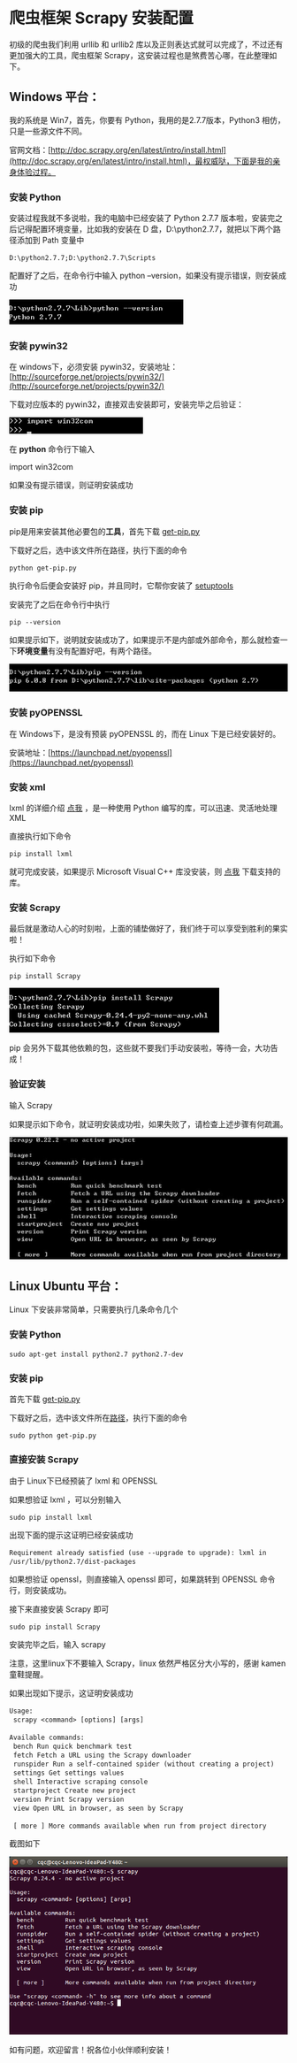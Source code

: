 # 爬虫框架 Scrapy 安装配置  
  
初级的爬虫我们利用 urllib 和 urllib2 库以及正则表达式就可以完成了，不过还有更加强大的工具，爬虫框架 Scrapy，这安装过程也是煞费苦心哪，在此整理如下。

## Windows 平台： ##

我的系统是 Win7，首先，你要有 Python，我用的是2.7.7版本，Python3 相仿，只是一些源文件不同。

官网文档：[http://doc.scrapy.org/en/latest/intro/install.html](http://doc.scrapy.org/en/latest/intro/install.html)，最权威哒，下面是我的亲身体验过程。

### 安装 Python

安装过程我就不多说啦，我的电脑中已经安装了 Python 2.7.7 版本啦，安装完之后记得配置环境变量，比如我的安装在 D 盘，D:\python2.7.7，就把以下两个路径添加到 Path 变量中

```
D:\python2.7.7;D:\python2.7.7\Scripts   
```   

配置好了之后，在命令行中输入 python –version，如果没有提示错误，则安装成功  

![](images/31.png)

### 安装 pywin32

在 windows下，必须安装 pywin32，安装地址：[http://sourceforge.net/projects/pywin32/](http://sourceforge.net/projects/pywin32/)

下载对应版本的 pywin32，直接双击安装即可，安装完毕之后验证：  

![](images/32.png)

在 **python** 命令行下输入

import win32com

如果没有提示错误，则证明安装成功

### 安装 pip

pip是用来安装其他必要包的**工具**，首先下载 [get-pip.py](https://bootstrap.pypa.io/get-pip.py)

下载好之后，选中该文件所在路径，执行下面的命令

```
python get-pip.py    
```  

执行命令后便会安装好 pip，并且同时，它帮你安装了 [setuptools](https://pypi.python.org/pypi/setuptools)

安装完了之后在命令行中执行

```
pip --version  
```  

如果提示如下，说明就安装成功了，如果提示不是内部或外部命令，那么就检查一下**环境变量**有没有配置好吧，有两个路径。

![](images/33.png)

### 安装 pyOPENSSL

在 Windows下，是没有预装 pyOPENSSL 的，而在 Linux 下是已经安装好的。

安装地址：[https://launchpad.net/pyopenssl](https://launchpad.net/pyopenssl)

### 安装 xml
 
lxml 的详细介绍 [点我](http://lxml.de/) ，是一种使用 Python 编写的库，可以迅速、灵活地处理 XML

直接执行如下命令

```
pip install lxml   
```  

就可完成安装，如果提示 Microsoft Visual C++ 库没安装，则 [点我](http://www.microsoft.com/en-us/download/details.aspx?id=44266) 下载支持的库。

### 安装 Scrapy

最后就是激动人心的时刻啦，上面的铺垫做好了，我们终于可以享受到胜利的果实啦！

执行如下命令

```
pip install Scrapy  
```  
![](images/34.png)

pip 会另外下载其他依赖的包，这些就不要我们手动安装啦，等待一会，大功告成！

### 验证安装

输入 Scrapy

如果提示如下命令，就证明安装成功啦，如果失败了，请检查上述步骤有何疏漏。

![](images/35.png)

## Linux Ubuntu 平台： ##

Linux 下安装非常简单，只需要执行几条命令几个

### 安装 Python

```
sudo apt-get install python2.7 python2.7-dev  
```  

### 安装 pip

首先下载 [get-pip.py](https://bootstrap.pypa.io/get-pip.py)

下载好之后，选中该文件所在[路径](http://www.baidu.com/s?ie=utf-8&wd=路径&tn=35091180_cpr&rsv_lu=233&fenlei=mv6qUZNxTZn0IZRqIHD4PHbsnWc0T1YdujRvmhm3n199n1--mWb10AGo5yfvuWuBP1R4PhDYmWT1Pjm0IAYqnWm3P1D3P16s0APh5Hc1nsKzmWYs0AkdpvbqP6KWUMw85HndnjbknH6sgvPsT6K1TL0qnfK1TL0z5HD0IgF_5y9YIZ0-nYD-nbm-nbuWIy-kpy4Mmv7GFHF7mvqVFHFArHDzFHF7pZwVU00)，执行下面的命令

```
sudo python get-pip.py  
```  

### 直接安装 Scrapy

由于 Linux下已经预装了 lxml 和 OPENSSL

如果想验证 lxml ，可以分别输入

```
sudo pip install lxml  
```  

出现下面的提示这证明已经安装成功

```
Requirement already satisfied (use --upgrade to upgrade): lxml in /usr/lib/python2.7/dist-packages  
```  

如果想验证 openssl，则直接输入 openssl 即可，如果跳转到 OPENSSL 命令行，则安装成功。

接下来直接安装 Scrapy 即可

```
sudo pip install Scrapy  
```  

安装完毕之后，输入 scrapy

注意，这里linux下不要输入 Scrapy，linux 依然严格区分大小写的，感谢 kamen 童鞋提醒。

如果出现如下提示，这证明安装成功
  
```
Usage:
 scrapy <command> [options] [args]
 
Available commands:
 bench Run quick benchmark test
 fetch Fetch a URL using the Scrapy downloader
 runspider Run a self-contained spider (without creating a project)
 settings Get settings values
 shell Interactive scraping console
 startproject Create new project
 version Print Scrapy version
 view Open URL in browser, as seen by Scrapy
 
 [ more ] More commands available when run from project directory  
```  

截图如下

![](images/36.png)

如有问题，欢迎留言！祝各位小伙伴顺利安装！